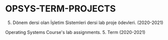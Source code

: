 # OPSYS-TERM-PROJECTS
5. Dönem dersi olan İşletim Sistemleri dersi lab proje ödevleri. (2020-2021)

Operating Systems Course's lab assignments. 5. Term (2020-2021)

